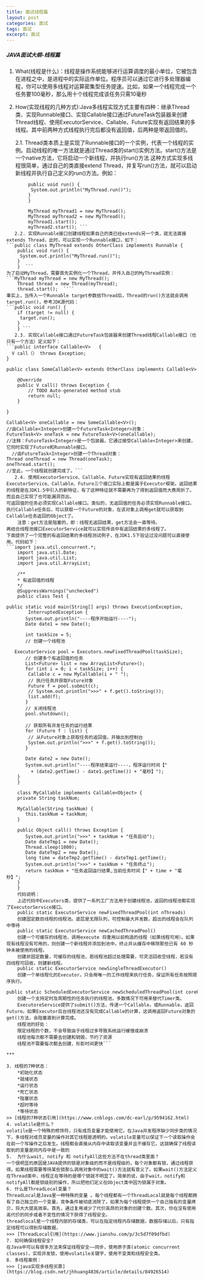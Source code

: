 ```yaml
---
title: 面试线程篇
layout: post
categories: 面试
tags: 面试
excerpt: 面试
---
```

##### JAVA面试大纲-线程篇
1. What(线程是什么)：线程是操作系统能够进行运算调度的最小单位，它被包含在进程之中，是进程中的实际运作单位。程序员可以通过它进行多处理器编程，你可以使用多线程对运算密集型任务提速。比如，如果一个线程完成一个任务要100毫秒，那么用十个线程完成该任务只需10毫秒
2. How(实现线程的几种方式):Java多线程实现方式主要有四种：继承Thread类、实现Runnable接口、实现Callable接口通过FutureTask包装器来创建Thread线程、使用ExecutorService、Callable、Future实现有返回结果的多线程。其中前两种方式线程执行完后都没有返回值，后两种是带返回值的。   

   2.1. Thread类本质上是实现了Runnable接口的一个实例，代表一个线程的实例。启动线程的唯一方法就是通过Thread类的start()实例方法。start()方法是一个native方法，它将启动一个新线程，并执行run()方法.这种方式实现多线程很简单，通过自己的类直接extend Thread，并复写run()方法，就可以启动新线程并执行自己定义的run()方法。例如：   
   
``` public class MyThread extends Thread {  
		public void run() {  
		 System.out.println("MyThread.run()");  
		}  
		}  

		MyThread myThread1 = new MyThread();  
		MyThread myThread2 = new MyThread();  
		myThread1.start();  
		myThread2.start(); ```
   2.2. 实现Runnable接口创建线程如果自己的类已经extends另一个类，就无法直接extends Thread，此时，可以实现一个Runnable接口，如下：
```public class MyThread extends OtherClass implements Runnable {  
	public void run() {  
	 System.out.println("MyThread.run()");  
	}  
	}  ```
为了启动MyThread，需要首先实例化一个Thread，并传入自己的MyThread实例：
```MyThread myThread = new MyThread();  
	Thread thread = new Thread(myThread);  
	thread.start();  ````
事实上，当传入一个Runnable target参数给Thread后，Thread的run()方法就会调用target.run()，参考JDK源代码：
```public void run() {  
	if (target != null) {  
	 target.run();  
	}  
	} ```
   2.3. 实现Callable接口通过FutureTask包装器来创建Thread线程Callable接口（也只有一个方法）定义如下：
```public interface Callable<V>   { 
  V call（） throws Exception;   
} 

public class SomeCallable<V> extends OtherClass implements Callable<V> {

    @Override
    public V call() throws Exception {
        // TODO Auto-generated method stub
        return null;
    }

}

Callable<V> oneCallable = new SomeCallable<V>();   
//由Callable<Integer>创建一个FutureTask<Integer>对象：   
FutureTask<V> oneTask = new FutureTask<V>(oneCallable);   
//注释：FutureTask<Integer>是一个包装器，它通过接受Callable<Integer>来创建，它同时实现了Future和Runnable接口。 
  //由FutureTask<Integer>创建一个Thread对象：   
Thread oneThread = new Thread(oneTask);   
oneThread.start();   
//至此，一个线程就创建完成了。```
   2.4. 使用ExecutorService、Callable、Future实现有返回结果的线程   
ExecutorService、Callable、Future三个接口实际上都是属于Executor框架。返回结果的线程是在JDK1.5中引入的新特征，有了这种特征就不需要再为了得到返回值而大费周折了。而且自己实现了也可能漏洞百出。   
可返回值的任务必须实现Callable接口。类似的，无返回值的任务必须实现Runnable接口。   
执行Callable任务后，可以获取一个Future的对象，在该对象上调用get就可以获取到Callable任务返回的Object了。   
	注意：get方法是阻塞的，即：线程无返回结果，get方法会一直等待。   
再结合线程池接口ExecutorService就可以实现传说中有返回结果的多线程了。    
下面提供了一个完整的有返回结果的多线程测试例子，在JDK1.5下验证过没问题可以直接使用。代码如下：   
```import java.util.concurrent.*;  
	import java.util.Date;  
	import java.util.List;  
	import java.util.ArrayList;  

	/** 
	* 有返回值的线程 
	*/  
	@SuppressWarnings("unchecked")  
	public class Test {  
	public static void main(String[] args) throws ExecutionException,  
	    InterruptedException {  
	   System.out.println("----程序开始运行----");  
	   Date date1 = new Date();  

	   int taskSize = 5;  
	   // 创建一个线程池  
	   ExecutorService pool = Executors.newFixedThreadPool(taskSize);  
	   // 创建多个有返回值的任务  
	   List<Future> list = new ArrayList<Future>();  
	   for (int i = 0; i < taskSize; i++) {  
	    Callable c = new MyCallable(i + " ");  
	    // 执行任务并获取Future对象  
	    Future f = pool.submit(c);  
	    // System.out.println(">>>" + f.get().toString());  
	    list.add(f);  
	   }  
	   // 关闭线程池  
	   pool.shutdown();  

	   // 获取所有并发任务的运行结果  
	   for (Future f : list) {  
	    // 从Future对象上获取任务的返回值，并输出到控制台  
	    System.out.println(">>>" + f.get().toString());  
	   }  

	   Date date2 = new Date();  
	   System.out.println("----程序结束运行----，程序运行时间【"  
	     + (date2.getTime() - date1.getTime()) + "毫秒】");  
	}  
	}  

	class MyCallable implements Callable<Object> {  
	private String taskNum;  

	MyCallable(String taskNum) {  
	   this.taskNum = taskNum;  
	}  

	public Object call() throws Exception {  
	   System.out.println(">>>" + taskNum + "任务启动");  
	   Date dateTmp1 = new Date();  
	   Thread.sleep(1000);  
	   Date dateTmp2 = new Date();  
	   long time = dateTmp2.getTime() - dateTmp1.getTime();  
	   System.out.println(">>>" + taskNum + "任务终止");  
	   return taskNum + "任务返回运行结果,当前任务时间【" + time + "毫秒】";  
	}  
	}
	代码说明：
	上述代码中Executors类，提供了一系列工厂方法用于创建线程池，返回的线程池都实现了ExecutorService接口。
	public static ExecutorService newFixedThreadPool(int nThreads) 
	创建固定数目线程的线程池。底层是无限队列，可控制最大并发数，超出的线程会在队列中等待
	public static ExecutorService newCachedThreadPool() 
	创建一个可缓存的线程池，调用execute 将重用以前构造的线程（如果线程可用）。如果现有线程没有可用的，则创建一个新线程并添加到池中。终止并从缓存中移除那些已有 60 秒钟未被使用的线程。
	创建非固定数量，可缓存的线程池，若线程池超过处理需要，可灵活回收空线程，若没有四线程可回收，则建新线程。
	public static ExecutorService newSingleThreadExecutor() 
	创建一个单线程化的Executor。只会用唯一的工作线程来执行任务，保证所有任务按照顺序执行。
	public static ScheduledExecutorService newScheduledThreadPool(int corePoolSize) 
	创建一个支持定时及周期性的任务执行的线程池，多数情况下可用来替代Timer类。
	ExecutoreService提供了submit()方法，传递一个Callable，或Runnable，返回Future。如果Executor后台线程池还没有完成Callable的计算，这调用返回Future对象的get()方法，会阻塞直到计算完成。
	线程池的好处：
	限定线程的个数，不会导致由于线程过多导致系统运行缓慢或崩溃
	线程池每次都不需要去创建和销毁，节约了资源
	线程池不需要每次都去创建，形影时间更快```
	
***

3. 线程的7种状态：   
	*初始化状态
	*就绪状态
	*运行状态
	*死亡状态
	*阻塞状态
	*超时等待
	*等待状态
>> [线程的7种状态引用](https://www.cnblogs.com/dc-earl/p/9594162.html)
4. volatile是什么？   
volatile是一个特殊的修饰符，只有成员变量才能使用它。在Java并发程序缺少同步类的情况下，多线程对成员变量的操作对其它线程是透明的。volatile变量可以保证下一个读取操作会在前一个写操作之后发生。线程都会直接从内存中读取该变量并且不缓存它。这就确保了线程读取到的变量是同内存中是一致的
5.  为什么wait, notify 和 notifyAll这些方法不在thread类里面？   
一个很明显的原因是JAVA提供的锁是对象级的而不是线程级的，每个对象都有锁，通过线程获得。如果线程需要等待某些锁那么调用对象中的wait()方法就有意义了。如果wait()方法定义在Thread类中，线程正在等待的是哪个锁就不明显了。简单的说，由于wait，notify和notifyAll都是锁级别的操作，所以把他们定义在Object类中因为锁属于对象。
6. 什么是ThreadLocal变量？   
ThreadLocal是Java里一种特殊的变量 。每个线程都有一个ThreadLocal就是每个线程都拥有了自己独立的一个变量，竞争条件被彻底消除了。如果为每个线程提供一个自己独有的变量拷贝，将大大提高效率。首先，通过复用减少了代价高昂的对象的创建个数。其次，你在没有使用高代价的同步或者不变性的情况下获得了线程安全。   
threadlocal是一个线程内部的存储类，可以在指定线程内存储数据，数据存储以后，只有指定线程可以得到存储数据，
>>> [ThreadLocal引用](https://www.jianshu.com/p/3c5d7f09dfbd)
7. 如何确保线程安全?   
在Java中可以有很多方法来保证线程安全——同步，使用原子类(atomic concurrent classes)，实现并发锁，使用volatile关键字，使用不变类和线程安全类。
8. 多线程案例：
>>> [java实现多线程买票](https://blog.csdn.net/jhhuang4836/article/details/84926514)




 




   

